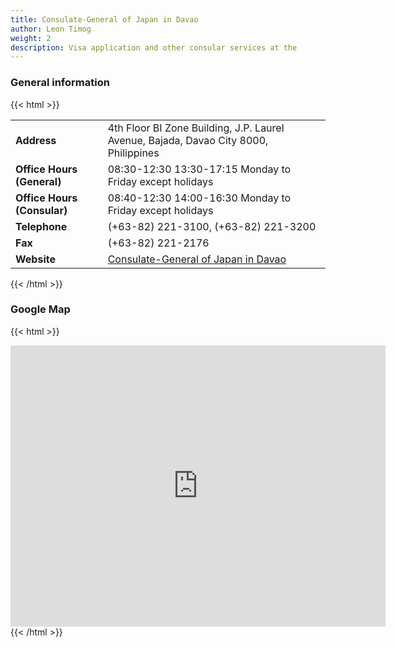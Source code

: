 ```yaml
---
title: Consulate-General of Japan in Davao
author: Leon Timog
weight: 2
description: Visa application and other consular services at the 
---
```

### General information

{{< html >}}
<table>
<tbody>

<tr>
<td><strong>Address</strong></td>
<td>4th Floor BI Zone Building, J.P. Laurel Avenue, Bajada, Davao City 8000, Philippines</td>
</tr>

<tr>
<td><strong>Office Hours (General)</strong></td>
<td>08:30-12:30 13:30-17:15 Monday to Friday except holidays</td>
</tr>

<tr>
<td><strong>Office Hours (Consular)</strong></td>
<td>08:40-12:30 14:00-16:30 Monday to Friday except holidays</td>
</tr>

<tr>
<td><strong>Telephone</strong></td>
<td>(+63-82) 221-3100, (+63-82) 221-3200</td>
</tr>

<tr>
<td><strong>Fax</strong></td>
<td>(+63-82) 221-2176</td>
</tr>

<tr>
<td><strong>Website</strong></td>
<td><a href="https://www.davao.ph.emb-japan.go.jp/itprtop_en/index.html">Consulate-General of Japan in Davao</a></td>
</tr>

</tbody>
</table>
{{< /html >}}

### Google Map

{{< html >}}
<div class="map">
<iframe src="https://www.google.com/maps/embed?pb=!1m18!1m12!1m3!1d3959.327907072647!2d125.60757746511881!3d7.087934394881138!2m3!1f0!2f0!3f0!3m2!1i1024!2i768!4f13.1!3m3!1m2!1s0x0%3A0xde57156f2bec2c5f!2sConsular%20Office%20of%20Japan%20in%20Davao!5e0!3m2!1sen!2sjp!4v1601680994699!5m2!1sen!2sjp" width="600" height="450" frameborder="0" style="border:0;" allowfullscreen="" aria-hidden="false" tabindex="0"></iframe></div>
{{< /html >}}